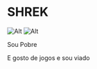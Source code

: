 # SHREK

![Alt](https://i.pinimg.com/236x/58/f4/0e/58f40eac70b39cce2a9ea043bd0f5278.jpg)
![Alt](https://m.media-amazon.com/images/I/51ozOzu9-3L._AC_UF894,1000_QL80_.jpg)



Sou Pobre


E gosto de jogos
e sou viado
